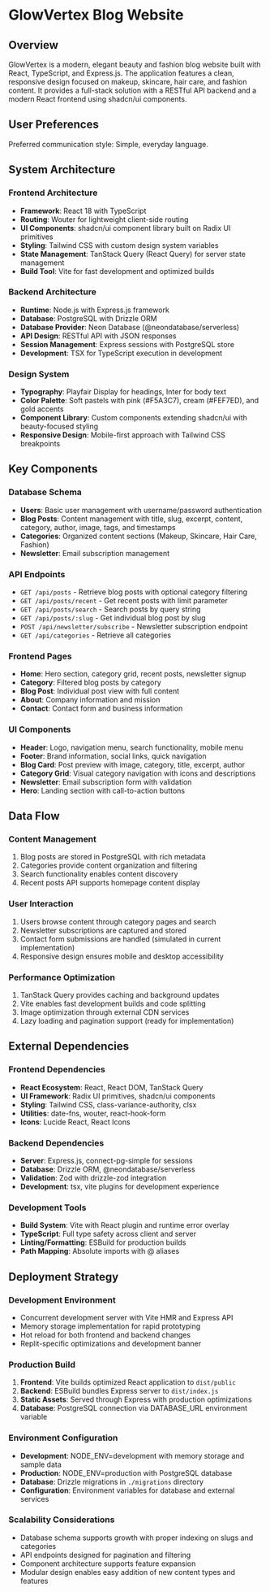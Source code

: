 # GlowVertex Blog Website

## Overview

GlowVertex is a modern, elegant beauty and fashion blog website built with React, TypeScript, and Express.js. The application features a clean, responsive design focused on makeup, skincare, hair care, and fashion content. It provides a full-stack solution with a RESTful API backend and a modern React frontend using shadcn/ui components.

## User Preferences

Preferred communication style: Simple, everyday language.

## System Architecture

### Frontend Architecture
- **Framework**: React 18 with TypeScript
- **Routing**: Wouter for lightweight client-side routing
- **UI Components**: shadcn/ui component library built on Radix UI primitives
- **Styling**: Tailwind CSS with custom design system variables
- **State Management**: TanStack Query (React Query) for server state management
- **Build Tool**: Vite for fast development and optimized builds

### Backend Architecture
- **Runtime**: Node.js with Express.js framework
- **Database**: PostgreSQL with Drizzle ORM
- **Database Provider**: Neon Database (@neondatabase/serverless)
- **API Design**: RESTful API with JSON responses
- **Session Management**: Express sessions with PostgreSQL store
- **Development**: TSX for TypeScript execution in development

### Design System
- **Typography**: Playfair Display for headings, Inter for body text
- **Color Palette**: Soft pastels with pink (#F5A3C7), cream (#FEF7ED), and gold accents
- **Component Library**: Custom components extending shadcn/ui with beauty-focused styling
- **Responsive Design**: Mobile-first approach with Tailwind CSS breakpoints

## Key Components

### Database Schema
- **Users**: Basic user management with username/password authentication
- **Blog Posts**: Content management with title, slug, excerpt, content, category, author, image, tags, and timestamps
- **Categories**: Organized content sections (Makeup, Skincare, Hair Care, Fashion)
- **Newsletter**: Email subscription management

### API Endpoints
- `GET /api/posts` - Retrieve blog posts with optional category filtering
- `GET /api/posts/recent` - Get recent posts with limit parameter
- `GET /api/posts/search` - Search posts by query string
- `GET /api/posts/:slug` - Get individual blog post by slug
- `POST /api/newsletter/subscribe` - Newsletter subscription endpoint
- `GET /api/categories` - Retrieve all categories

### Frontend Pages
- **Home**: Hero section, category grid, recent posts, newsletter signup
- **Category**: Filtered blog posts by category
- **Blog Post**: Individual post view with full content
- **About**: Company information and mission
- **Contact**: Contact form and business information

### UI Components
- **Header**: Logo, navigation menu, search functionality, mobile menu
- **Footer**: Brand information, social links, quick navigation
- **Blog Card**: Post preview with image, category, title, excerpt, author
- **Category Grid**: Visual category navigation with icons and descriptions
- **Newsletter**: Email subscription form with validation
- **Hero**: Landing section with call-to-action buttons

## Data Flow

### Content Management
1. Blog posts are stored in PostgreSQL with rich metadata
2. Categories provide content organization and filtering
3. Search functionality enables content discovery
4. Recent posts API supports homepage content display

### User Interaction
1. Users browse content through category pages and search
2. Newsletter subscriptions are captured and stored
3. Contact form submissions are handled (simulated in current implementation)
4. Responsive design ensures mobile and desktop accessibility

### Performance Optimization
1. TanStack Query provides caching and background updates
2. Vite enables fast development builds and code splitting
3. Image optimization through external CDN services
4. Lazy loading and pagination support (ready for implementation)

## External Dependencies

### Frontend Dependencies
- **React Ecosystem**: React, React DOM, TanStack Query
- **UI Framework**: Radix UI primitives, shadcn/ui components
- **Styling**: Tailwind CSS, class-variance-authority, clsx
- **Utilities**: date-fns, wouter, react-hook-form
- **Icons**: Lucide React, React Icons

### Backend Dependencies
- **Server**: Express.js, connect-pg-simple for sessions
- **Database**: Drizzle ORM, @neondatabase/serverless
- **Validation**: Zod with drizzle-zod integration
- **Development**: tsx, vite plugins for development experience

### Development Tools
- **Build System**: Vite with React plugin and runtime error overlay
- **TypeScript**: Full type safety across client and server
- **Linting/Formatting**: ESBuild for production builds
- **Path Mapping**: Absolute imports with @ aliases

## Deployment Strategy

### Development Environment
- Concurrent development server with Vite HMR and Express API
- Memory storage implementation for rapid prototyping
- Hot reload for both frontend and backend changes
- Replit-specific optimizations and development banner

### Production Build
1. **Frontend**: Vite builds optimized React application to `dist/public`
2. **Backend**: ESBuild bundles Express server to `dist/index.js`
3. **Static Assets**: Served through Express with production optimizations
4. **Database**: PostgreSQL connection via DATABASE_URL environment variable

### Environment Configuration
- **Development**: NODE_ENV=development with memory storage and sample data
- **Production**: NODE_ENV=production with PostgreSQL database
- **Database**: Drizzle migrations in `./migrations` directory
- **Configuration**: Environment variables for database and external services

### Scalability Considerations
- Database schema supports growth with proper indexing on slugs and categories
- API endpoints designed for pagination and filtering
- Component architecture supports feature expansion
- Modular design enables easy addition of new content types and features